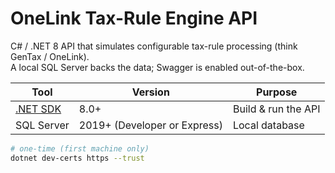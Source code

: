 # OneLink Tax-Rule Engine API

C# / .NET 8 API that simulates configurable tax-rule processing (think GenTax / OneLink).  
A local SQL Server backs the data; Swagger is enabled out-of-the-box.

| Tool | Version | Purpose |
|------|---------|---------|
| [.NET SDK](https://dotnet.microsoft.com/download) | 8.0+ | Build & run the API |
| SQL Server | 2019+ (Developer or Express) | Local database |

```bash
# one-time (first machine only)
dotnet dev-certs https --trust
